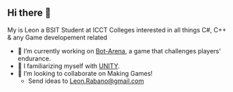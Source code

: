 ## Hi there 👋

My is Leon a BSIT Student at ICCT Colleges interested in all things C#, C++ & any Game developement related

- 🔭 I’m currently working on [Bot-Arena]([Link](https://play.unity.com/en)), a game that challenges players' endurance.
- 🌱 I familiarizing myself with [UNITY](https://play.unity.com/en).
- 👯 I’m looking to collaborate on Making Games!
  - Send ideas to Leon.Rabano@gmail.com

<!--
**LeonGD3D/LeonGD3D** is a ✨ _special_ ✨ repository because its `README.md` (this file) appears on your GitHub profile.

Here are some ideas to get you started:

- 🔭 I’m currently working on ...
- 🌱 I’m currently learning ...
- 👯 I’m looking to collaborate on ...
- 🤔 I’m looking for help with ...
- 💬 Ask me about ...
- 📫 How to reach me: ...
- 😄 Pronouns: ...
- ⚡ Fun fact: ...
-->
